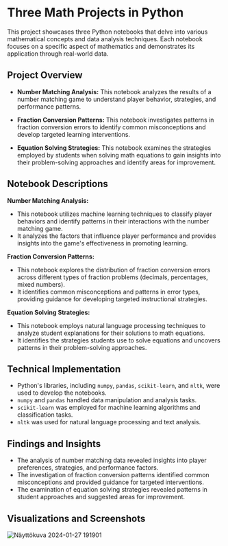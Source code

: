 # Three Math Projects in Python

This project showcases three Python notebooks that delve into various mathematical concepts and data analysis techniques. Each notebook focuses on a specific aspect of mathematics and demonstrates its application through real-world data.

## Project Overview

* **Number Matching Analysis:** This notebook analyzes the results of a number matching game to understand player behavior, strategies, and performance patterns.

* **Fraction Conversion Patterns:** This notebook investigates patterns in fraction conversion errors to identify common misconceptions and develop targeted learning interventions.

* **Equation Solving Strategies:** This notebook examines the strategies employed by students when solving math equations to gain insights into their problem-solving approaches and identify areas for improvement.

## Notebook Descriptions

**Number Matching Analysis:**

* This notebook utilizes machine learning techniques to classify player behaviors and identify patterns in their interactions with the number matching game.
* It analyzes the factors that influence player performance and provides insights into the game's effectiveness in promoting learning.

**Fraction Conversion Patterns:**

* This notebook explores the distribution of fraction conversion errors across different types of fraction problems (decimals, percentages, mixed numbers).
* It identifies common misconceptions and patterns in error types, providing guidance for developing targeted instructional strategies.

**Equation Solving Strategies:**

* This notebook employs natural language processing techniques to analyze student explanations for their solutions to math equations.
* It identifies the strategies students use to solve equations and uncovers patterns in their problem-solving approaches.

## Technical Implementation

* Python's libraries, including `numpy`, `pandas`, `scikit-learn`, and `nltk`, were used to develop the notebooks.
* `numpy` and `pandas` handled data manipulation and analysis tasks.
* `scikit-learn` was employed for machine learning algorithms and classification tasks.
* `nltk` was used for natural language processing and text analysis.

## Findings and Insights

* The analysis of number matching data revealed insights into player preferences, strategies, and performance factors.
* The investigation of fraction conversion patterns identified common misconceptions and provided guidance for targeted interventions.
* The examination of equation solving strategies revealed patterns in student approaches and suggested areas for improvement.

## Visualizations and Screenshots
![Näyttökuva 2024-01-27 191901](https://github.com/UserGotem/Python-in-mathematics/assets/123076970/31b18c1c-63b6-4b69-b8a0-ab8fcecf9504)


